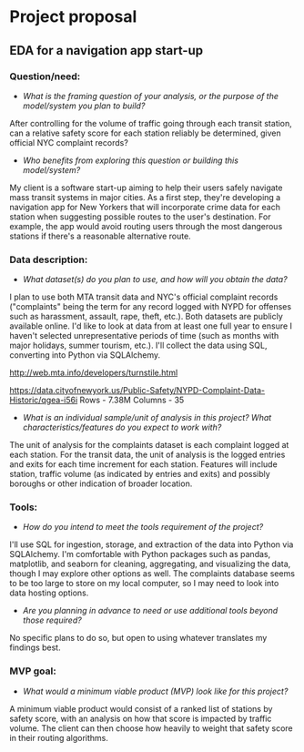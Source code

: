 # Project proposal
## EDA for a navigation app start-up
### Question/need:
* *What is the framing question of your analysis, or the purpose of the model/system you plan to build?*

After controlling for the volume of traffic going through each transit station, can a relative safety score for each station reliably be determined, given official NYC complaint records?

* *Who benefits from exploring this question or building this model/system?*

My client is a software start-up aiming to help their users safely navigate mass transit systems in major cities. As a first step, they're developing a navigation app for New Yorkers that will incorporate crime data for each station when suggesting possible routes to the user's destination. For example, the app would avoid routing users through the most dangerous stations if there's a reasonable alternative route.

### Data description:
* *What dataset(s) do you plan to use, and how will you obtain the data?*

I plan to use both MTA transit data and NYC's official complaint records ("complaints" being the term for any record logged with NYPD for offenses such as harassment, assault, rape, theft, etc.). Both datasets are publicly available online. I'd like to look at data from at least one full year to ensure I haven't selected unrepresentative periods of time (such as months with major holidays, summer tourism, etc.). I'll collect the data using SQL, converting into Python via SQLAlchemy.

http://web.mta.info/developers/turnstile.html

https://data.cityofnewyork.us/Public-Safety/NYPD-Complaint-Data-Historic/qgea-i56i
Rows - 7.38M
Columns - 35

* *What is an individual sample/unit of analysis in this project? What characteristics/features do you expect to work with?*

The unit of analysis for the complaints dataset is each complaint logged at each station. For the transit data, the unit of analysis is the logged entries and exits for each time increment for each station. Features will include station, traffic volume (as indicated by entries and exits) and possibly boroughs or other indication of broader location.

### Tools:
* *How do you intend to meet the tools requirement of the project?*

I'll use SQL for ingestion, storage, and extraction of the data into Python via SQLAlchemy. I'm comfortable with Python packages such as pandas, matplotlib, and seaborn for cleaning, aggregating, and visualizing the data, though I may explore other options as well. The complaints database seems to be too large to store on my local computer, so I may need to look into data hosting options.

* *Are you planning in advance to need or use additional tools beyond those required?*

No specific plans to do so, but open to using whatever translates my findings best.

### MVP goal:
* *What would a minimum viable product (MVP) look like for this project?*

A minimum viable product would consist of a ranked list of stations by safety score, with an analysis on how that score is impacted by traffic volume. The client can then choose how heavily to weight that safety score in their routing algorithms.

